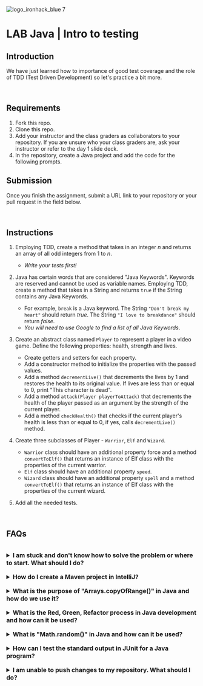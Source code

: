 ![logo_ironhack_blue 7](https://user-images.githubusercontent.com/23629340/40541063-a07a0a8a-601a-11e8-91b5-2f13e4e6b441.png)

# LAB Java | Intro to testing

## Introduction

We have just learned how to importance of good test coverage and the role of TDD (Test Driven Development) so let's practice a bit more.

<br>

## Requirements

1. Fork this repo.
2. Clone this repo.
3. Add your instructor and the class graders as collaborators to your repository. If you are unsure who your class graders are, ask your instructor or refer to the day 1 slide deck.
4. In the repository, create a Java project and add the code for the following prompts.

## Submission

Once you finish the assignment, submit a URL link to your repository or your pull request in the field below.

<br>

## Instructions

1. Employing TDD, create a method that takes in an integer _n_ and returns an array of all odd integers from 1 to _n_.
    - _Write your tests first!_
2. Java has certain words that are considered "Java Keywords". Keywords are reserved and cannot be used as variable names. Employing TDD, create a method that takes in a String and returns `true` if the String contains any Java Keywords.

    - For example, `break` is a Java keyword. The String `"Don't break my heart"` should return *true*. The String `"I love to breakdance"` should return *false*.
    - _You will need to use Google to find a list of all Java Keywords_.
3. Create an abstract class named `Player` to represent a player in a video game. Define the following properties: health, strength and lives.
    - Create getters and setters for each property.
    - Add a constructor method to initialize the properties with the passed values.
    - Add a method `decrementLive()` that decrements the lives by 1 and restores the health to its original value. If lives are less than or equal to 0, print "This character is dead".
    - Add a method `attack(Player playerToAttack)` that decrements the health of the player passed as an argument by the strength of the current player.
    - Add a method `checkHealth()` that checks if the current player's health is less than or equal to 0, if yes, calls `decrementLive()` method.
4. Create three subclasses of Player - `Warrior`, `Elf` and `Wizard`.
    - `Warrior` class should have an additional property force and a method `convertToElf()` that returns an instance of Elf class with the properties of the current warrior.
    - `Elf` class should have an additional property `speed`.
    - `Wizard` class should have an additional property `spell` and a method `convertToElf()` that returns an instance of Elf class with the properties of the current wizard.
5. Add all the needed tests.

<br>

## FAQs

<br>

<details>
  <summary style="font-size: 16px; cursor: pointer; outline: none; font-weight: bold;">I am stuck and don't know how to solve the problem or where to start. What should I do?</summary>

  <br>

If you are stuck in your code and don't know how to solve the problem or where to start, you should take a step back and try to form a clear, straight forward question about the specific issue you are facing. The process you will go through while trying to define this question, will help you narrow down the problem and come up with potential solutions.

For example, are you facing a problem because you don't understand the concept or are you receiving an error message that you don't know how to fix? It is usually helpful to try to state the problem as clearly as possible, including any error messages you are receiving. This can help you communicate the issue to others and potentially get help from classmates or online resources.

Once you have a clear understanding of the problem, you should be able to start working toward the solution.

</details>

<br>

<details>
  <summary style="font-size: 16px; cursor: pointer; outline: none; font-weight: bold;">How do I create a Maven project in IntelliJ?</summary>

  <br>

To create a Maven project in IntelliJ, you can follow these steps:

1. Open IntelliJ IDEA and click the "Create New Project" button.
2. In the "New Project" dialog, select "Maven" as the build system.
3. Specify the name of the project.
4. In the "Project Location" section, specify a location where you want to save your project.
5. Select the "Create Git repository" checkbox in order to initialize the git repository upon creation of the project.
6. Click the "Create" button to create the Maven project.

  <br>



</details>

<br>

<details>
  <summary style="font-size: 16px; cursor: pointer; outline: none; font-weight: bold;">What is the purpose of "Arrays.copyOfRange()" in Java and how do we use it?</summary>

  <br> <!-- ✅ -->

The `Arrays.copyOfRange()` method in Java is used to create a new array that is a copy of a specified range of an existing array. This method is part of the `java.util.Arrays` class and is used to copy elements from one array to another, starting from a specified starting index and ending at a specified ending index.

Here is an example of how to use the `Arrays.copyOfRange()` method in Java:

  ```java
  import java.util.Arrays;

  public class Main {
      public static void main(String[] args) {
          int[] originalArray = {1, 2, 3, 4, 5};
          int[] copiedArray = Arrays.copyOfRange(originalArray, 1, 4);

          System.out.println("Original Array: " + Arrays.toString(originalArray));
          System.out.println("Copied Array: " + Arrays.toString(copiedArray));
      }
  }
  ```

In this example, the `originalArray` is an array of integers and the `copyOfRange()` method is used to create a new array `copiedArray` that is a copy of the original array, starting from index 1 (inclusive) and ending at index 4 (exclusive). The output of the program will be:

  ```bash
  Original Array: [1, 2, 3, 4, 5]
  Copied Array: [2, 3, 4]
  ```

The `copyOfRange()` method can be useful in cases where you want to create a new array based on a portion of an existing array, or to create a copy of an array for safety purposes. It is important to note that the `copyOfRange()` method only works with arrays and not with other types of collections.

  <br>



</details>

<br>

<details>
  <summary style="font-size: 16px; cursor: pointer; outline: none; font-weight: bold;">What is the Red, Green, Refactor process in Java development and how can it be used?</summary>

  <br> <!-- ✅ -->

The Red, Green, Refactor process is a technique used in Test-Driven Development (TDD) for writing software in Java. It involves the following steps:

TDD can be used in Java by following these steps:

1. Red: Write a test case for a specific functionality, without writing the actual code to implement that functionality.
2. Green: Write the code that implements the functionality and make sure it passes the test case.
3. Refactor: Improve the code, making it more efficient and readable, while still ensuring that it passes the test case.

The Red, Green, Refactor process helps developers to write cleaner, more robust code by focusing on writing tests first and then writing the code that implements that functionality. This helps to catch errors early on in the development process, reducing the overall time and effort required to complete a project.

Here is an example of the Red, Green, Refactor process in Java using JUnit:

  ```java
  import org.junit.Assert;
  import org.junit.Test;

  public class CalculatorTest {
      @Test
      public void testAddition() {
          Calculator calculator = new Calculator();
          int result = calculator.add(3, 4);
          Assert.assertEquals(7, result);
      }
  }
  ```

In this example, a test case for the `add()` method of the `Calculator` class is written using JUnit. The test case calls the `add()` method with the parameters `3` and `4` and uses the `assertEquals()` method to check that the result is equal to `7`.

To make the test pass, the code to implement the `add()` method can be written:

  ```java
  public class Calculator {
      public int add(int a, int b) {
          return a + b;
      }
  }
  ```

With the implementation of the `add()` method, the test case should pass when run again. To improve the code, it can be refactored to make it more efficient and readable:

  ```java
  public class Calculator {
      public int add(int a, int b) {
          return a + b;
      }
  }
  ```

This process can be repeated for each piece of functionality in the project, ensuring that the code meets the requirements and is free of errors. The Red, Green, Refactor process is an iterative process that helps to improve the quality of the code over time, making it more robust and easier to maintain.

  <br>



</details>

<br>

<details>
  <summary style="font-size: 16px; cursor: pointer; outline: none; font-weight: bold;">What is "Math.random()" in Java and how can it be used?</summary>

  <br> <!-- ✅ -->

`Math.random()` is a method in the `java.lang.Math` class that returns a pseudorandom double value between 0.0 and 1.0. This method can be used to generate random numbers for various purposes, such as for simulations, games, or other applications that require randomness.

Here's an example of how `Math.random()` can be used in a Java program:

  ```java
  public class Main {
    public static void main(String[] args) {
      double randomNumber = Math.random();
      System.out.println("Random number between 0.0 and 1.0: " + randomNumber);
    }
  }
  ```

In this example, a random number between 0.0 and 1.0 is generated and printed to the console. To generate a random integer between two values, the random number can be scaled and rounded:

  ```java
  public class Main {
    public static void main(String[] args) {
      int min = 1;
      int max = 10;
      int randomInt = min + (int)(Math.random() * ((max - min) + 1));
      System.out.println("Random integer between " + min + " and " + max + ": " + randomInt);
    }
  }
  ```

In this example, a random integer between 1 and 10 is generated and printed to the console. Note that `Math.random()` is a pseudorandom number generator and is not suitable for cryptographic purposes, as it is predictable if the seed is known. For cryptographic purposes, a secure random number generator should be used instead.

  <br>



</details>

<br>

<details>
  <summary style="font-size: 16px; cursor: pointer; outline: none; font-weight: bold;">How can I test the standard output in JUnit for a Java program?</summary>

  <br> <!-- ✅ -->

To test the standard output in JUnit for a Java program, you can use the `ByteArrayOutputStream` class and the `System.setOut()` method. The `ByteArrayOutputStream` class allows you to capture the standard output in a buffer, while the `System.setOut()` method redirects the standard output to the buffer.

Here's an example of how you can test the standard output in JUnit:

  ```java
  import static org.junit.Assert.assertEquals;
  import java.io.ByteArrayOutputStream;
  import java.io.PrintStream;
  import org.junit.Before;
  import org.junit.Test;

  public class MainTest {
    private final ByteArrayOutputStream outContent = new ByteArrayOutputStream();
    private final PrintStream originalOut = System.out;

    @Before
    public void setUpStreams() {
      System.setOut(new PrintStream(outContent));
    }

    @Test
    public void testStandardOutput() {
      Main.main(null);
      assertEquals("Hello World!", outContent.toString());
    }
  }
  ```

In this example, the `ByteArrayOutputStream` class is used to capture the standard output and the `System.setOut()` method is used to redirect the standard output to the buffer. The `@Before` annotation is used to set up the original standard output stream. The `testStandardOutput()` method invokes the `Main.main()` method and then asserts that the standard output is equal to "Hello World!".

  <br>



</details>

<br>

<details>
  <summary style="font-size: 16px; cursor: pointer; outline: none; font-weight: bold;">I am unable to push changes to my repository. What should I do?</summary>

  <br> <!-- ✅ -->

If you are unable to push changes to your repository, here are a few steps that you can follow:

1. Check your internet connection: Ensure that your internet connection is stable and working.
1. Verify your repository URL: Make sure that you are using the correct repository URL to push your changes.
2. Check Git credentials: Ensure that your Git credentials are up-to-date and correct. You can check your credentials using the following command:

  ```bash
  git config --list
  ```

4. Update your local repository: Before pushing changes, make sure that your local repository is up-to-date with the remote repository. You can update your local repository using the following command:

  ```bash
  git fetch origin
  ```

5. Check for conflicts: If there are any conflicts between your local repository and the remote repository, resolve them before pushing changes.
6. Push changes: Once you have resolved any conflicts and updated your local repository, you can try pushing changes again using the following command:

  ```bash
  git push origin <branch_name>
  ```

</details>
